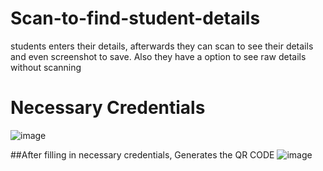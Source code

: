 # Scan-to-find-student-details
students enters their details, afterwards they can scan to see their details and even screenshot to save. Also they have a option to see raw details without scanning
# Necessary Credentials
![image](https://github.com/watchout254/Scan-to-find-student-details/assets/88248852/8fbefe22-093e-4658-bc2c-e62779c67780)


##After filling in necessary credentials, Generates the QR CODE
![image](https://github.com/watchout254/Scan-to-find-student-details/assets/88248852/95858339-51c9-49b4-9fce-b23044bd0233)
